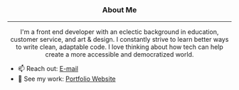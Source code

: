 <h3 align="center">
    About Me
</h3>

---
<p align="center">I'm a front end developer with an eclectic background in education, customer service, and art & design. I constantly strive to learn better ways to write clean, adaptable code. I love thinking about how tech can help create a more accessible and democratized world.
</p>

* 📫 Reach out: [E-mail](mailto:karczewskiamanda@gmail.com)
* 📒 See my work: [Portfolio Website](https://ajkar-portfolio.netlify.app/)


